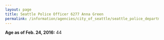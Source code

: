 ```yaml
---
layout: page
title: Seattle Police Officer 6277 Anna Green
permalink: /information/agencies/city_of_seattle/seattle_police_department/copbook/6277/
---
```


**Age as of Feb. 24, 2016:** 44

